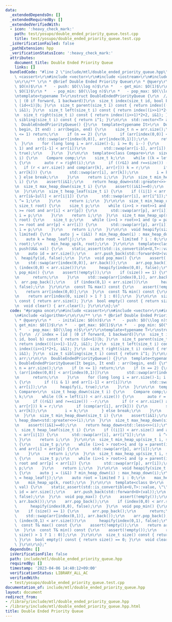 ```yaml
---
data:
  _extendedDependsOn: []
  _extendedRequiredBy: []
  _extendedVerifiedWith:
  - icon: ':heavy_check_mark:'
    path: test/yosupo/double_ended_priority_queue.test.cpp
    title: test/yosupo/double_ended_priority_queue.test.cpp
  _isVerificationFailed: false
  _pathExtension: hpp
  _verificationStatusIcon: ':heavy_check_mark:'
  attributes:
    document_title: Double Ended Priority Queue
    links: []
  bundledCode: "#line 2 \"include/mtl/double_ended_priority_queue.hpp\"\n#include\
    \ <cassert>\r\n#include <vector>\r\n#include <iostream>\r\n#include <algorithm>\r\
    \n\r\n/** \r\n * @brief Double Ended Priority Queue\r\n * @query\r\n *   - initalize:\
    \ $O(n)$\r\n *   - push: $O(\\log n)$\r\n *   - get_min: $O(1)$\r\n *   - get_max:\
    \ $O(1)$\r\n *   - pop_min: $O(\\log n)$\r\n *   - pop_max: $O(\\log n)$\r\n*/\r\
    \ntemplate<typename T>\r\nstruct DoubleEndedPriorityQueue {\r\n  // index = [id\
    \ | (0 if forward, 1 backward)]\r\n  size_t index(size_t id, bool b) const { return\
    \ (id<<1)|b; }\r\n  size_t parent(size_t i) const { return index(((i>>1)-1)/2,\
    \ i&1); }\r\n  size_t left(size_t i) const { return index((i>>1)*2+1, i&1); }\r\
    \n  size_t right(size_t i) const { return index((i>>1)*2+2, i&1); }\r\n  size_t\
    \ sibling(size_t i) const { return i^1; }\r\n\r\n  std::vector<T> arr;\r\n\r\n\
    \  DoubleEndedPriorityQueue() {}\r\n  template<typename It>\r\n  DoubleEndedPriorityQueue(It\
    \ begin, It end) : arr(begin, end) {\r\n    size_t n = arr.size();\r\n    if (n\
    \ <= 1) return;\r\n    if (n == 2) {\r\n      if (arr[index(0,0)] < arr[index(0,1)])\r\
    \n        std::swap(arr[index(0,0)], arr[index(0,1)]);\r\n      return;\r\n  \
    \  }\r\n    for (long long i = arr.size()-1; i >= 0; i--) {\r\n      if ((i &\
    \ 1) and arr[i-1] < arr[i])\r\n        std::swap(arr[i-1], arr[i]);\r\n      heapify(i,\
    \ true);\r\n    }\r\n  }\r\n\r\n  template<class Compare>\r\n  size_t heap_down(size_t\
    \ i) {\r\n    Compare comp;\r\n    size_t k;\r\n    while ((k = left(i)) < arr.size())\
    \ {\r\n      auto r = right(i);\r\n      if ((r&1) and r==size()) --r;\r\n   \
    \   if (r < arr.size() and comp(arr[k], arr[r])) k = r;\r\n      if (comp(arr[i],\
    \ arr[k])) {\r\n        std::swap(arr[i], arr[k]);\r\n        i = k;\r\n     \
    \ } else break;\r\n    }\r\n    return i;\r\n  }\r\n  size_t min_heap_down(size_t\
    \ i) {\r\n    assert(i&1);\r\n    return heap_down<std::greater<>>(i);\r\n  }\r\
    \n  size_t max_heap_down(size_t i) {\r\n    assert((i&1)==0);\r\n    return heap_down<std::less<>>(i);\r\
    \n  }\r\n\r\n  size_t heap_leaf(size_t i) {\r\n    if ((i|1) < arr.size() and\
    \ arr[i&~1ull] < arr[i|1]) {\r\n      std::swap(arr[i], arr[i^1]);\r\n      i\
    \ ^= 1;\r\n    }\r\n    return i;\r\n  }\r\n\r\n  size_t min_heap_up(size_t i,\
    \ size_t root) {\r\n    size_t p;\r\n    while (i>>1 > root>>1 and (p = parent(i)|1)\
    \ >= root and arr[i] < arr[p]) {\r\n      std::swap(arr[p], arr[i]);\r\n     \
    \ i = p;\r\n    }\r\n    return i;\r\n  }\r\n  size_t max_heap_up(size_t i, size_t\
    \ root) {\r\n    size_t p;\r\n    while (i>>1 > root>>1 and (p = parent(i)&~1ull)\
    \ >= root and arr[p] < arr[i]) {\r\n      std::swap(arr[p], arr[i]);\r\n     \
    \ i = p;\r\n    }\r\n    return i;\r\n  }\r\n\r\n  void heapify(size_t i, bool\
    \ limited) {\r\n    auto j = (i&1) ? min_heap_down(i) : max_heap_down(i);\r\n\
    \    auto k = heap_leaf(j);\r\n    auto root = limited ? i : 0;\r\n    max_heap_up(k,\
    \ root);\r\n    min_heap_up(k, root);\r\n  }\r\n\r\n  template<class U>\r\n  void\
    \ push(U&& val) {\r\n    static_assert(std::is_convertible<U,T>::value, \"\");\r\
    \n    auto id = arr.size();\r\n    arr.push_back(std::forward<U>(val));\r\n  \
    \  heapify(id, false);\r\n  }\r\n  void pop_max() {\r\n    assert(!empty());\r\
    \n    std::swap(arr[index(0,0)], arr.back());\r\n    arr.pop_back();\r\n    if\
    \ (index(0,0) < arr.size())\r\n      heapify(index(0,0), false);\r\n  }\r\n  void\
    \ pop_min() {\r\n    assert(!empty());\r\n    if (size() == 1) {\r\n      arr.pop_back();\r\
    \n      return;\r\n    }\r\n    std::swap(arr[index(0,1)], arr.back());\r\n  \
    \  arr.pop_back();\r\n    if (index(0,1) < arr.size())\r\n      heapify(index(0,1),\
    \ false);\r\n  }\r\n\r\n  const T& max() const {\r\n    assert(!empty());\r\n\
    \    return arr[index(0,0)];\r\n  }\r\n  const T& min() const {\r\n    assert(!empty());\r\
    \n    return arr[index(0, size() > 1 ? 1 : 0)];\r\n  }\r\n\r\n  size_t size()\
    \ const { return arr.size(); }\r\n  bool empty() const { return size() == 0; }\r\
    \n  void clear() { arr.clear(); }\r\n\r\n};\n"
  code: "#pragma once\r\n#include <cassert>\r\n#include <vector>\r\n#include <iostream>\r\
    \n#include <algorithm>\r\n\r\n/** \r\n * @brief Double Ended Priority Queue\r\n\
    \ * @query\r\n *   - initalize: $O(n)$\r\n *   - push: $O(\\log n)$\r\n *   -\
    \ get_min: $O(1)$\r\n *   - get_max: $O(1)$\r\n *   - pop_min: $O(\\log n)$\r\n\
    \ *   - pop_max: $O(\\log n)$\r\n*/\r\ntemplate<typename T>\r\nstruct DoubleEndedPriorityQueue\
    \ {\r\n  // index = [id | (0 if forward, 1 backward)]\r\n  size_t index(size_t\
    \ id, bool b) const { return (id<<1)|b; }\r\n  size_t parent(size_t i) const {\
    \ return index(((i>>1)-1)/2, i&1); }\r\n  size_t left(size_t i) const { return\
    \ index((i>>1)*2+1, i&1); }\r\n  size_t right(size_t i) const { return index((i>>1)*2+2,\
    \ i&1); }\r\n  size_t sibling(size_t i) const { return i^1; }\r\n\r\n  std::vector<T>\
    \ arr;\r\n\r\n  DoubleEndedPriorityQueue() {}\r\n  template<typename It>\r\n \
    \ DoubleEndedPriorityQueue(It begin, It end) : arr(begin, end) {\r\n    size_t\
    \ n = arr.size();\r\n    if (n <= 1) return;\r\n    if (n == 2) {\r\n      if\
    \ (arr[index(0,0)] < arr[index(0,1)])\r\n        std::swap(arr[index(0,0)], arr[index(0,1)]);\r\
    \n      return;\r\n    }\r\n    for (long long i = arr.size()-1; i >= 0; i--)\
    \ {\r\n      if ((i & 1) and arr[i-1] < arr[i])\r\n        std::swap(arr[i-1],\
    \ arr[i]);\r\n      heapify(i, true);\r\n    }\r\n  }\r\n\r\n  template<class\
    \ Compare>\r\n  size_t heap_down(size_t i) {\r\n    Compare comp;\r\n    size_t\
    \ k;\r\n    while ((k = left(i)) < arr.size()) {\r\n      auto r = right(i);\r\
    \n      if ((r&1) and r==size()) --r;\r\n      if (r < arr.size() and comp(arr[k],\
    \ arr[r])) k = r;\r\n      if (comp(arr[i], arr[k])) {\r\n        std::swap(arr[i],\
    \ arr[k]);\r\n        i = k;\r\n      } else break;\r\n    }\r\n    return i;\r\
    \n  }\r\n  size_t min_heap_down(size_t i) {\r\n    assert(i&1);\r\n    return\
    \ heap_down<std::greater<>>(i);\r\n  }\r\n  size_t max_heap_down(size_t i) {\r\
    \n    assert((i&1)==0);\r\n    return heap_down<std::less<>>(i);\r\n  }\r\n\r\n\
    \  size_t heap_leaf(size_t i) {\r\n    if ((i|1) < arr.size() and arr[i&~1ull]\
    \ < arr[i|1]) {\r\n      std::swap(arr[i], arr[i^1]);\r\n      i ^= 1;\r\n   \
    \ }\r\n    return i;\r\n  }\r\n\r\n  size_t min_heap_up(size_t i, size_t root)\
    \ {\r\n    size_t p;\r\n    while (i>>1 > root>>1 and (p = parent(i)|1) >= root\
    \ and arr[i] < arr[p]) {\r\n      std::swap(arr[p], arr[i]);\r\n      i = p;\r\
    \n    }\r\n    return i;\r\n  }\r\n  size_t max_heap_up(size_t i, size_t root)\
    \ {\r\n    size_t p;\r\n    while (i>>1 > root>>1 and (p = parent(i)&~1ull) >=\
    \ root and arr[p] < arr[i]) {\r\n      std::swap(arr[p], arr[i]);\r\n      i =\
    \ p;\r\n    }\r\n    return i;\r\n  }\r\n\r\n  void heapify(size_t i, bool limited)\
    \ {\r\n    auto j = (i&1) ? min_heap_down(i) : max_heap_down(i);\r\n    auto k\
    \ = heap_leaf(j);\r\n    auto root = limited ? i : 0;\r\n    max_heap_up(k, root);\r\
    \n    min_heap_up(k, root);\r\n  }\r\n\r\n  template<class U>\r\n  void push(U&&\
    \ val) {\r\n    static_assert(std::is_convertible<U,T>::value, \"\");\r\n    auto\
    \ id = arr.size();\r\n    arr.push_back(std::forward<U>(val));\r\n    heapify(id,\
    \ false);\r\n  }\r\n  void pop_max() {\r\n    assert(!empty());\r\n    std::swap(arr[index(0,0)],\
    \ arr.back());\r\n    arr.pop_back();\r\n    if (index(0,0) < arr.size())\r\n\
    \      heapify(index(0,0), false);\r\n  }\r\n  void pop_min() {\r\n    assert(!empty());\r\
    \n    if (size() == 1) {\r\n      arr.pop_back();\r\n      return;\r\n    }\r\n\
    \    std::swap(arr[index(0,1)], arr.back());\r\n    arr.pop_back();\r\n    if\
    \ (index(0,1) < arr.size())\r\n      heapify(index(0,1), false);\r\n  }\r\n\r\n\
    \  const T& max() const {\r\n    assert(!empty());\r\n    return arr[index(0,0)];\r\
    \n  }\r\n  const T& min() const {\r\n    assert(!empty());\r\n    return arr[index(0,\
    \ size() > 1 ? 1 : 0)];\r\n  }\r\n\r\n  size_t size() const { return arr.size();\
    \ }\r\n  bool empty() const { return size() == 0; }\r\n  void clear() { arr.clear();\
    \ }\r\n\r\n};"
  dependsOn: []
  isVerificationFile: false
  path: include/mtl/double_ended_priority_queue.hpp
  requiredBy: []
  timestamp: '2023-04-06 14:40:12+09:00'
  verificationStatus: LIBRARY_ALL_AC
  verifiedWith:
  - test/yosupo/double_ended_priority_queue.test.cpp
documentation_of: include/mtl/double_ended_priority_queue.hpp
layout: document
redirect_from:
- /library/include/mtl/double_ended_priority_queue.hpp
- /library/include/mtl/double_ended_priority_queue.hpp.html
title: Double Ended Priority Queue
---
```

